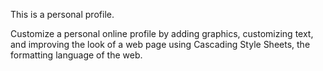 This is a personal profile.

Customize a personal online profile by adding graphics, 
customizing text, and improving the look of a web page 
using Cascading Style Sheets, the formatting language
of the web.
